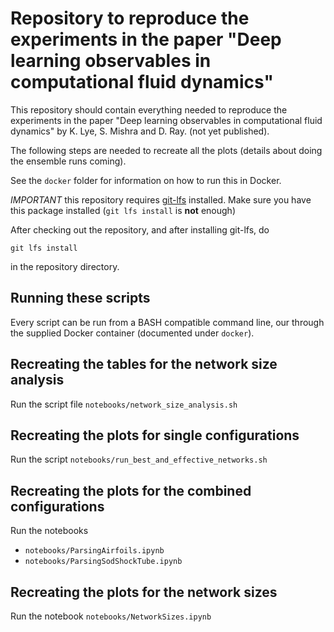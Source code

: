 # Repository to reproduce the experiments in the paper "Deep learning observables in computational fluid dynamics"

This repository should contain everything needed to reproduce the experiments in the paper "Deep learning observables in computational fluid dynamics" by K. Lye, S. Mishra and D. Ray. (not yet published).

The following steps are needed to recreate all the plots (details about doing the ensemble runs coming).

See the ```docker``` folder for information on how to run this in Docker.

*IMPORTANT* this repository requires [git-lfs](https://git-lfs.github.com/) installed. Make sure you have this package installed (```git lfs install``` is **not** enough)

After checking out the repository, and after installing git-lfs, do

    git lfs install

in the repository directory.

## Running these scripts

Every script can be run from a BASH compatible command line, our through the
supplied Docker container (documented under ```docker```).

## Recreating the tables for the network size analysis

Run the script file ```notebooks/network_size_analysis.sh```

## Recreating the plots for single configurations

Run the script ```notebooks/run_best_and_effective_networks.sh```

## Recreating the plots for the combined configurations

Run the notebooks

  * ```notebooks/ParsingAirfoils.ipynb```
  * ```notebooks/ParsingSodShockTube.ipynb```


## Recreating the plots for the network sizes

Run the notebook ```notebooks/NetworkSizes.ipynb```
